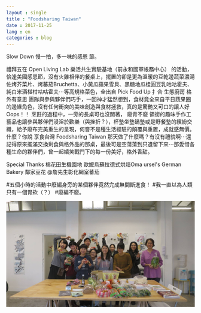 ```yaml
---
layout : single
title : "Foodsharing Taiwan"
date : 2017-11-25
lang : en
categories : blog
---
```


Slow Down
慢一拍，多一味的感恩 節。

禮拜五在 Open Living Lab 樂活共生實驗基地（前永和國軍帳務中心） 的活動，恰逢美國感恩節，沒有火雞相伴的餐桌上，擺置的卻是更為溫暖的豆乾邊蔬菜濃湯佐烤芥菜片、烤蕃茄Bruchetta、小黃瓜蘋果雪貝、黑糖地瓜桂圓豆乳咕咕霍夫、純白米酒椪柑咕咕霍夫⋯等高規格菜色，全出自 Pick Food Up 扌合 生態廚房 格外有意思 團隊與參與夥伴們巧手，一回神才猛然想到，食材竟全來自平日蔬果圈的邊緣角色，沒有任何衝突的美味創造與食材拯救，真的是驚艷又可口的讓人好Oops！！
烹飪的過程中，一旁的長桌可也沒閒著， 廢青不廢 領銜的趣味手作工藝品也讓參與夥伴們浸淫於歡樂（與挫折？），杯墊坐墊鍋墊或是野餐墊的繽紛交織，給予廢布完美重生的呈現，何嘗不是種生活經驗的顛覆與重置，成就感無價。
什麼？你說 享食台灣 Foodsharing Taiwan 那天做了什麼嗎？有沒有禮貌啊⋯還記得原來擺滿交換剩食與格外品的那桌，最後可是空蕩蕩到只遺留下來⋯那愛惜各種生命的夥伴們，曾一起嬉笑戰鬥下的每一份美好，格外香甜。

Special Thanks
棉花田生機園地 歐嬤烏蘇拉德式烘焙Oma ursel's German Bakery 鄰家豆花 @詹先生彰化網室蕃茄

#五個小時的活動中廢編身旁的某個夥伴竟然完成無間斷進食！
#我一直以為人類只有一個胃欸（？）
#廢編不廢。

![Foodsharing Taiwan rocks!](/assets/images/23799945_867812803401181_9048026681724072545_o.jpg)

